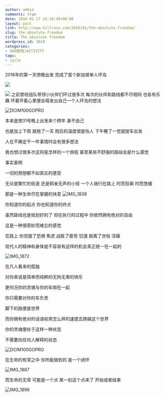 ```yaml
---
author: admin
comments: true
date: 2016-01-17 15:10:49+00:00
layout: post
link: http://www.billrain.com/2016/01/the-absolute-freedom/
slug: the-absolute-freedom
title: The absolute freedom
wordpress_id: 3019
categories:
- 动如脱兔|ACTIVITY
tags:
- cycle
---
```


[
](http://www.billrain.com/billrain/wp-content/uploads/img_1904.png)
2016年的第一天傍晚出发 完成了首个新加坡单人环岛<!-- more -->




![](http://www.billrain.com/billrain/wp-content/uploads/img_1904.png)




[![](http://www.billrain.com/billrain/wp-content/uploads/img_1903.png)](http://www.billrain.com/billrain/wp-content/uploads/img_1903.png)
之前曾经组队带领小伙伴们环过很多次 每次的伙伴和路线都不尽相同 也各有乐趣 环着环着心里便会萌发出自己一个人环岛的想法


![DCIM100GOPRO](http://www.billrain.com/billrain/wp-content/uploads/GOPR0576-1024x768.jpg)


本来是想31号晚上出发来个跨年 身不由己




也是加上下雨 就拖了一天 雨后的温度很是怡人 下午睡了一觉就提车出发




人在不确定干一件事情时会有很多想法




我也想过很多次这将是怎样的一个旅程 甚至某些不舒服的路段会是什么感觉




事实表明




一切的预想都不如真实的感受




无论是繁忙的街道 还是鸦雀无声的小径 一个人骑行在路上 时而狂飙 时而悠缓




那是一种生命尽在掌握的快意
![IMG_1838](http://www.billrain.com/billrain/wp-content/uploads/IMG_1838-1024x768.jpg)




你知道你的起点 你也知道你的终点




虽然路线也是规划好的了 但在执行的过程中 你依然拥有绝对的自由




这是一种很奇妙而难忘的感觉




在路上 你克服了恐惧 焦虑 战胜了疲劳 饥饿 脱离了世俗 浮躁




现代人的精神和身体是不容易有这样的机会真正统一在一起的


![IMG_1872](http://www.billrain.com/billrain/wp-content/uploads/IMG_1872-e1453044025109-768x1024.jpg)


在凡人看来的孤独




对你来说是简单而纯粹的无拘无束的快乐




更何况你的灵魂与你的车绑在一起




你只需要对你的车负责




脚下的路便是世界




而你拥有绝对的话语权用怎么样的速度去跨越这个世界




你的灵魂便处于这样一种状态




不需要向任何人解释的状态


![DCIM100GOPRO](http://www.billrain.com/billrain/wp-content/uploads/GOPR0611-1024x768.jpg)


在生命的有常之中 你所能做到的 是一个闭环


![IMG_1887](http://www.billrain.com/billrain/wp-content/uploads/IMG_1887-1024x768.jpg)


而生命的无常 可能是一个点 某一刻这个点来了 开始或者结束




![IMG_1896](http://www.billrain.com/billrain/wp-content/uploads/IMG_1896-e1453044059944-768x1024.jpg)
